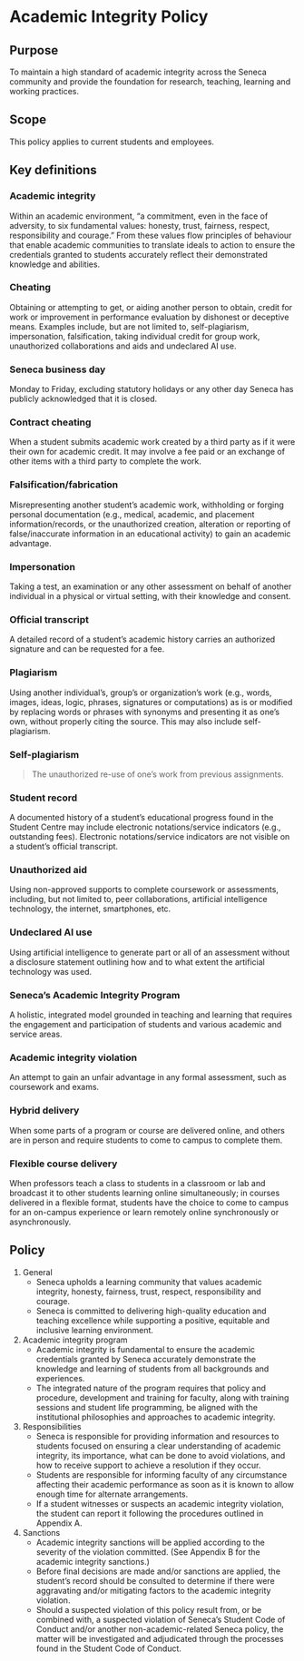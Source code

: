 # Academic Integrity Policy

## Purpose
To maintain a high standard of academic integrity across the Seneca community and provide the foundation for research, teaching, learning and working practices. 

## Scope
This policy applies to current students and employees.

## Key definitions

### Academic integrity
Within an academic environment, “a commitment, even in the face of adversity, to six fundamental values: honesty, trust, fairness, respect, responsibility and courage.” From these values flow principles of behaviour that enable academic communities to translate ideals to action to ensure the credentials granted to students accurately reflect their demonstrated knowledge and abilities. 

### Cheating
Obtaining or attempting to get, or aiding another person to obtain, credit for work or improvement in performance evaluation by dishonest or deceptive means. Examples include, but are not limited to, self-plagiarism, impersonation, falsification, taking individual credit for group work, unauthorized collaborations and aids and undeclared AI use.  

### Seneca business day
Monday to Friday, excluding statutory holidays or any other day Seneca has publicly acknowledged that it is closed.

### Contract cheating
When a student submits academic work created by a third party as if it were their own for academic credit. It may involve a fee paid or an exchange of other items with a third party to complete the work.

### Falsification/fabrication
Misrepresenting another student’s academic work, withholding or forging personal documentation (e.g., medical, academic, and placement information/records, or the unauthorized creation, alteration or reporting of false/inaccurate information in an educational activity) to gain an academic advantage.

### Impersonation
Taking a test, an examination or any other assessment on behalf of another individual in a physical or virtual setting, with their knowledge and consent. 

### Official transcript
A detailed record of a student’s academic history carries an authorized signature and can be requested for a fee.

### Plagiarism
Using another individual’s, group’s or organization’s work (e.g., words, images, ideas, logic, phrases, signatures or computations) as is or modified by replacing words or phrases with synonyms and presenting it as one’s own, without properly citing the source. This may also include self-plagiarism. 

### Self-plagiarism
> The unauthorized re-use of one’s work from previous assignments.

### Student record
A documented history of a student’s educational progress found in the Student Centre may include electronic notations/service indicators (e.g., outstanding fees). Electronic notations/service indicators are not visible on a student’s official transcript. 

### Unauthorized aid
Using non-approved supports to complete coursework or assessments, including, but not limited to, peer collaborations, artificial intelligence technology, the internet, smartphones, etc.

### Undeclared AI use
Using artificial intelligence to generate part or all of an assessment without a disclosure statement outlining how and to what extent the artificial technology was used.

### Seneca’s Academic Integrity Program
A holistic, integrated model grounded in teaching and learning that requires the engagement and participation of students and various academic and service areas.

### Academic integrity violation 
An attempt to gain an unfair advantage in any formal assessment, such as coursework and exams.

### Hybrid delivery 
When some parts of a program or course are delivered online, and others are in person and require students to come to campus to complete them.

### Flexible course delivery
When professors teach a class to students in a classroom or lab and broadcast it to other students learning online simultaneously; in courses delivered in a flexible format, students have the choice to come to campus for an on-campus experience or learn remotely online synchronously or asynchronously. 

## Policy

1. General
    - Seneca upholds a learning community that values academic integrity, honesty, fairness, trust, respect, responsibility and courage.
    - Seneca is committed to delivering high-quality education and teaching excellence while supporting a positive, equitable and inclusive learning environment.  
2. Academic integrity program
    - Academic integrity is fundamental to ensure the academic credentials granted by Seneca accurately demonstrate the knowledge and learning of students from all backgrounds and experiences.
    - The integrated nature of the program requires that policy and procedure, development and training for faculty, along with training sessions and student life programming, be aligned with the institutional philosophies and approaches to academic integrity.
3. Responsibilities
    - Seneca is responsible for providing information and resources to students focused on ensuring a clear understanding of academic integrity, its importance, what can be done to avoid violations, and how to receive support to achieve a resolution if they occur.
    - Students are responsible for informing faculty of any circumstance affecting their academic performance as soon as it is known to allow enough time for alternate arrangements.
    - If a student witnesses or suspects an academic integrity violation, the student can report it following the procedures outlined in Appendix A.
4. Sanctions
    - Academic integrity sanctions will be applied according to the severity of the violation committed. (See Appendix B for the academic integrity sanctions.)
    - Before final decisions are made and/or sanctions are applied, the student’s record should be consulted to determine if there were aggravating and/or mitigating factors to the academic integrity violation.
    - Should a suspected violation of this policy result from, or be combined with, a suspected violation of Seneca’s Student Code of Conduct and/or another non-academic-related Seneca policy, the matter will be investigated and adjudicated through the processes found in the Student Code of Conduct.
